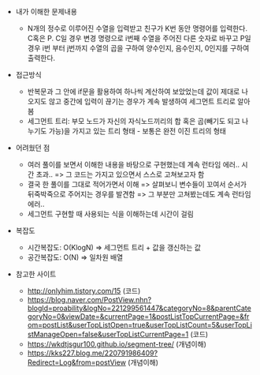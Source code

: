 - 내가 이해한 문제내용
	- N개의 정수로 이루어진 수열을 입력받고 친구가 K번 동안 명령어를 입력한다. C혹은 P. C일 경우 변경 명령으로 i번째 수열을 주어진 다른 숫자로 바꾸고 P일 경우 i번 부터 j번까지 수열의 곱을 구하여 양수인지, 음수인지, 0인지를 구하여 출력한다.


- 접근방식
	- 반복문과 그 안에 if문을 활용하여 하나씩 계산하여 보았었는데 값이 제대로 나오지도 않고 중간에 입력이 끊기는 경우가 계속 발생하여 세그먼트 트리로 알아봄
	- 세그먼트 트리: 부모 노드가 자신의 자식노드끼리의 합 혹은 곱(빼기도 되고 나누기도 가능)을 가지고 있는 트리 형태 - 보통은 완전 이진 트리의 형태


- 어려웠던 점
	- 여러 풀이를 보면서 이해한 내용을 바탕으로 구현했는데 계속 런타임 에러.. 시간 초과.. => 그 코드는 가지고 있으면서 스스로 고쳐보고자 함
	- 결국 한 풀이를 그대로 적어가면서 이해 => 살펴보니 변수들이 꼬여서 순서가 뒤죽박죽으로 주어지는 경우를 발견함 => 그 부분만 고쳐봤는데도 계속 런타임 에러..
	- 세그먼트 구현할 때 사용되는 식을 이해하는데 시간이 걸림 

- 복잡도
	- 시간복잡도: O(KlogN) => 세그먼트 트리 + 값을 갱신하는 값
	- 공간복잡도: O(N) => 일차원 배열

- 참고한 사이트
	- http://onlyhim.tistory.com/15 (코드)
	- https://blog.naver.com/PostView.nhn?blogId=proability&logNo=221299561447&categoryNo=8&parentCategoryNo=0&viewDate=&currentPage=1&postListTopCurrentPage=&from=postList&userTopListOpen=true&userTopListCount=5&userTopListManageOpen=false&userTopListCurrentPage=1 (코드)
	- https://wkdtjsgur100.github.io/segment-tree/ (개념이해)
	- https://kks227.blog.me/220791986409?Redirect=Log&from=postView (개념이해)
